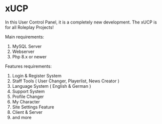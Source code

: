 # xUCP
 In this User Control Panel, it is a completely new development. The xUCP is for all Roleplay Projects!
 
 Main requirements:

 1. MySQL Server
 2. Webserver
 3. Php 8.x or newer

 Features requirements:

 1. Login & Register System
 2. Staff Tools ( User Changer, Playerlist, News Creator )
 3. Language System ( English & German )
 4. Support System
 5. Profile Changer
 6. My Character
 7. Site Settings Feature
 8. Client & Server
 9. and more
